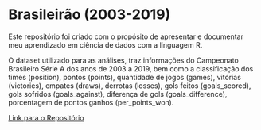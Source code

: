 # Brasileirão (2003-2019)

Este repositório foi criado com o propósito de apresentar e documentar meu aprendizado em ciência de dados com a linguagem R.

O dataset utilizado para as análises, traz informações do Campeonato Brasileiro Série A dos anos de 2003 a 2019, bem como a classificação dos times (position), pontos (points), quantidade de jogos (games), vitórias (victories), empates (draws), derrotas (losses), gols feitos (goals_scored), gols sofridos (goals_against), diferença de gols (goals_difference), porcentagem de pontos ganhos (per_points_won).

[Link para o Repositório](https://www.kaggle.com/josevitormichelin/brasileirao-2003-2019?scriptVersionId=57007103&cellId=4)
